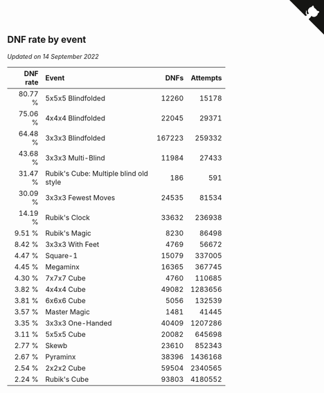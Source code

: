 ## DNF rate by event

*Updated on 14 September 2022*

| DNF rate | Event | DNFs | Attempts |
| ---: | :--- | ---: | ---: |
| 80.77 % | 5x5x5 Blindfolded | 12260 | 15178 |
| 75.06 % | 4x4x4 Blindfolded | 22045 | 29371 |
| 64.48 % | 3x3x3 Blindfolded | 167223 | 259332 |
| 43.68 % | 3x3x3 Multi-Blind | 11984 | 27433 |
| 31.47 % | Rubik's Cube: Multiple blind old style | 186 | 591 |
| 30.09 % | 3x3x3 Fewest Moves | 24535 | 81534 |
| 14.19 % | Rubik's Clock | 33632 | 236938 |
| 9.51 % | Rubik's Magic | 8230 | 86498 |
| 8.42 % | 3x3x3 With Feet | 4769 | 56672 |
| 4.47 % | Square-1 | 15079 | 337005 |
| 4.45 % | Megaminx | 16365 | 367745 |
| 4.30 % | 7x7x7 Cube | 4760 | 110685 |
| 3.82 % | 4x4x4 Cube | 49082 | 1283656 |
| 3.81 % | 6x6x6 Cube | 5056 | 132539 |
| 3.57 % | Master Magic | 1481 | 41445 |
| 3.35 % | 3x3x3 One-Handed | 40409 | 1207286 |
| 3.11 % | 5x5x5 Cube | 20082 | 645698 |
| 2.77 % | Skewb | 23610 | 852343 |
| 2.67 % | Pyraminx | 38396 | 1436168 |
| 2.54 % | 2x2x2 Cube | 59504 | 2340565 |
| 2.24 % | Rubik's Cube | 93803 | 4180552 |


<a href="https://github.com/JustinTimeCuber/wca_statistics" class="github-corner" aria-label="View source on Github"><svg width="80" height="80" viewBox="0 0 250 250" style="fill:#151513; color:#fff; position: absolute; top: 0; border: 0; right: 0;" aria-hidden="true"><path d="M0,0 L115,115 L130,115 L142,142 L250,250 L250,0 Z"></path><path d="M128.3,109.0 C113.8,99.7 119.0,89.6 119.0,89.6 C122.0,82.7 120.5,78.6 120.5,78.6 C119.2,72.0 123.4,76.3 123.4,76.3 C127.3,80.9 125.5,87.3 125.5,87.3 C122.9,97.6 130.6,101.9 134.4,103.2" fill="currentColor" style="transform-origin: 130px 106px;" class="octo-arm"></path><path d="M115.0,115.0 C114.9,115.1 118.7,116.5 119.8,115.4 L133.7,101.6 C136.9,99.2 139.9,98.4 142.2,98.6 C133.8,88.0 127.5,74.4 143.8,58.0 C148.5,53.4 154.0,51.2 159.7,51.0 C160.3,49.4 163.2,43.6 171.4,40.1 C171.4,40.1 176.1,42.5 178.8,56.2 C183.1,58.6 187.2,61.8 190.9,65.4 C194.5,69.0 197.7,73.2 200.1,77.6 C213.8,80.2 216.3,84.9 216.3,84.9 C212.7,93.1 206.9,96.0 205.4,96.6 C205.1,102.4 203.0,107.8 198.3,112.5 C181.9,128.9 168.3,122.5 157.7,114.1 C157.9,116.9 156.7,120.9 152.7,124.9 L141.0,136.5 C139.8,137.7 141.6,141.9 141.8,141.8 Z" fill="currentColor" class="octo-body"></path></svg></a><style>.github-corner:hover .octo-arm{animation:octocat-wave 560ms ease-in-out}@keyframes octocat-wave{0%,100%{transform:rotate(0)}20%,60%{transform:rotate(-25deg)}40%,80%{transform:rotate(10deg)}}@media (max-width:500px){.github-corner:hover .octo-arm{animation:none}.github-corner .octo-arm{animation:octocat-wave 560ms ease-in-out}}</style>
